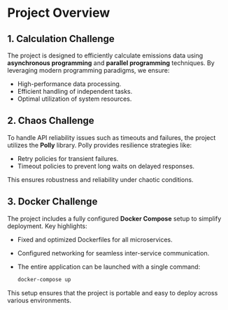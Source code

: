 # Project Overview

## 1. Calculation Challenge

The project is designed to efficiently calculate emissions data using **asynchronous programming** and **parallel programming** techniques. By leveraging modern programming paradigms, we ensure:

* High-performance data processing.
* Efficient handling of independent tasks.
* Optimal utilization of system resources.

## 2. Chaos Challenge

To handle API reliability issues such as timeouts and failures, the project utilizes the **Polly** library. Polly provides resilience strategies like:

* Retry policies for transient failures.
* Timeout policies to prevent long waits on delayed responses.

This ensures robustness and reliability under chaotic conditions.

## 3. Docker Challenge

The project includes a fully configured **Docker Compose** setup to simplify deployment. Key highlights:

* Fixed and optimized Dockerfiles for all microservices.
* Configured networking for seamless inter-service communication.
* The entire application can be launched with a single command:

  ```bash
  docker-compose up
  ```

This setup ensures that the project is portable and easy to deploy across various environments.

